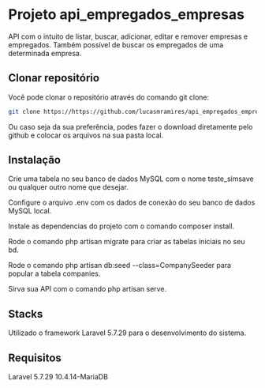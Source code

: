 # Projeto api_empregados_empresas
API com o intuito de listar, buscar, adicionar, editar e remover empresas e empregados. Também possível de buscar os empregados de uma determinada empresa.

## Clonar repositório
Você pode clonar o repositório através do comando git clone:
```bash
git clone https://https://github.com/lucasmramires/api_empregados_empresas.git
```
Ou caso seja da sua preferência, podes fazer o download diretamente pelo github e colocar os arquivos na sua pasta local.

## Instalação
Crie uma tabela no seu banco de dados MySQL com o nome teste_simsave ou qualquer outro nome que desejar.

Configure o arquivo .env com os dados de conexão do seu banco de dados MySQL local.

Instale as dependencias do projeto com o comando composer install.

Rode o comando php artisan migrate para criar as tabelas iniciais no seu bd.

Rode o comando php artisan db:seed --class=CompanySeeder para popular a tabela companies.

Sirva sua API com o comando php artisan serve.

## Stacks
Utilizado o framework Laravel 5.7.29 para o desenvolvimento do sistema.

## Requisitos
Laravel 5.7.29 
10.4.14-MariaDB
